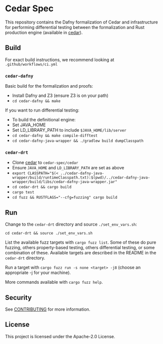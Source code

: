 # Cedar Spec

This repository contains the Dafny formalization of Cedar and infrastructure for performing differential testing between the formalization and Rust production engine (available in [cedar](https://github.com/cedar-policy/cedar)).

## Build

For exact build instructions, we recommend looking at `.github/workflows/ci.yml`

### `cedar-dafny`

Basic build for the formalization and proofs:

- Install Dafny and Z3 (ensure Z3 is on your path)
- `cd cedar-dafny && make`

If you want to run differential testing:

- To build the definitional engine:
- Set JAVA_HOME
- Set LD_LIBRARY_PATH to include `$JAVA_HOME/lib/server`
- `cd cedar-dafny && make compile-difftest`
- `cd cedar-dafny-java-wrapper && ./gradlew build dumpClasspath`

### `cedar-drt`

- Clone [cedar](https://github.com/cedar-policy/cedar) to `cedar-spec/cedar`
- Ensure `JAVA_HOME` and `LD_LIBRARY_PATH` are set as above
- `export CLASSPATH="$(< ../cedar-dafny-java-wrapper/build/runtimeClasspath.txt):$(pwd)/../cedar-dafny-java-wrapper/build/libs/cedar-dafny-java-wrapper.jar"`
- `cd cedar-drt && cargo build`
- `cargo test`
- `cd fuzz && RUSTFLAGS="--cfg=fuzzing" cargo build`

## Run

Change to the `cedar-drt` directory and source `./set_env_vars.sh`:

```[bash]
cd cedar-drt && source ./set_env_vars.sh
```

List the available fuzz targets with `cargo fuzz list`.
Some of these do pure fuzzing, others property-based testing, others differential testing, or some combination of these.
Available targets are described in the README in the `cedar-drt` directory.

Run a target with `cargo fuzz run -s none <target> -j8` (choose an appropriate -j for your machine).

More commands available with `cargo fuzz help`.

## Security

See [CONTRIBUTING](CONTRIBUTING.md#security-issue-notifications) for more information.

## License

This project is licensed under the Apache-2.0 License.
